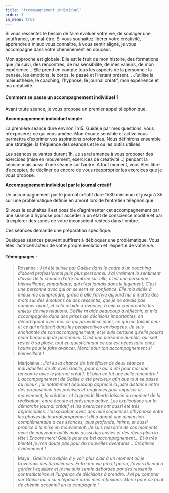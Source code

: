 ```yaml
---
title: "Accompagnement individuel"
order: 3
in_menu: true
---
```

Si vous ressentez le besoin de faire évoluer votre vie, de soulager une souffrance, un mal-être. Si vous souhaitez libérer votre créativité, apprendre à mieux vous connaître, à vous sentir aligné, je vous accompagne dans votre cheminement en douceur.

Mon approche est globale. Elle est le fruit de mon histoire, des formations que j’ai suivi, des rencontres, de ma sensibilité, de mes valeurs, de mon expérience… Elle prend en compte tous les aspects de la personne : la pensée, les émotions, le corps, le passé et l’instant présent… J’utilise la maïeusthésie, le coaching, l’hypnose, le journal créatif, mon expérience et ma créativité.

#### Comment se passe un accompagnement individuel ?

Avant toute séance, je vous propose un premier appel téléphonique. 

**Accompagnement individuel simple**

La première séance dure environ 1h15. Guidé.e par mes questions, vous m’exposerez ce qui vous amène. Mon écoute sensible et active vous permettra d’exprimer vos aspirations profondes. Nous définirons ensemble une stratégie, la fréquence des séances et le ou les outils utilisés.

Les séances suivantes durent 1h. Je serai amenée à vous proposer des exercices (mise en mouvement, exercices de créativité…) pendant la séance mais aussi d’une séance sur l’autre. A tout moment, vous êtes libre d’accepter, de décliner ou encore de vous réapproprier les exercices que je vous propose.

**Accompagnement individuel par le journal créatif**

Un accompagnement par le journal créatif dure 1h30 minimum et jusqu’à 3h sur une problématique définie en amont lors de l’entretien téléphonique. 

Si vous le souhaitez il est possible d’agrémenter cet accompagnement par une séance d'hypnose pour accéder à un état de conscience modifié et par là explorer des zones de votre inconscient restées dans l'ombre. 

Ces séances demande une préparation spécifique.

Quelques séances peuvent suffirent à débloquer une problématique. Vous êtes l’actrice/l’acteur de votre propre évolution et l’expert.e de votre vie.

#### Témoignages :

> Rosanne : _J’ai été suivie par Gaëlle dans le cadre d’un coaching d’abord professionnel puis plus personnel. J’ai vraiment le sentiment d’avoir de la chance d’être tombée sur elle, c’est une personne bienveillante, empathique, qui n’est jamais dans le jugement. C’est une personne avec qui on se sent en confiance. 
Elle m’a aidée à mieux me comprendre, grâce à elle j’arrive aujourd’hui à mettre des mots sur des émotions ou des ressentis, que je ne savais pas nommer avant, et cela m’aide à avancer, à mieux comprendre les enjeux de mes relations. 
Gaëlle m’aide beaucoup à réfléchir, et m’a accompagnée dans des prises de décisions importantes, en décortiquant avec moi ce qui pouvait se jouer, ce qui me faisait peur et ce qui m’attirait dans les perspectives envisagées. 
Je suis enchantée de son accompagnement, et je suis certaine qu’elle pourra aider beaucoup de personnes. C’est une personne humble, qui sait rester à sa place, tout en questionnant ce qui est nécessaire chez l’autre pour le faire avancer. 
Merci pour ton accompagnement si bienveillant !_

> Marjolaine : _J'ai eu la chance de bénéficier de deux séances individuelles de 3h avec Gaëlle, pour ce qui a été pour moi une rencontre avec le journal créatif. Et bien ce fut une belle rencontre ! L'accompagnement de Gaëlle a été précieux afin que tout se passe au mieux, j'ai notamment beaucoup apprécié la juste distance entre des propositions très précises et originales pour impulser le mouvement, la création, et la grande liberté laissée au moment de la réalisation, entre écoute et présence active. Les explications sur la démarche journal créatif et les exercices ont aussi été très appréciables. L'association avec des mini séquences d'hypnose entre les phases de journal proprement dit a donné une dimension complémentaire à ces séances, plus profonde, intime, et aussi propice à la mise en mouvement.  Je suis ressortie de ces moments avec de nouveaux outils mais aussi des envies et des rêves plein la tête ! Encore merci Gaëlle pour ce bel accompagnement... Et à très bientôt je n'en doute pas pour de nouvelles aventures... Créatives évidemment !_ 

> Maya : _Gaëlle m'a aidée à y voir plus clair à un moment où je traversais des turbulences. Entre ma vie pro et perso, j'avais du mal à garder l'équilibre et je me suis sentie débordée par des ressentis contradictoires et l'urgence de décisions à prendre. J'ai pu compter sur Gaëlle qui a su m'épauler dans mes réflexions. Merci pour ce bout de chemin accompli en ta compagnie !_ 